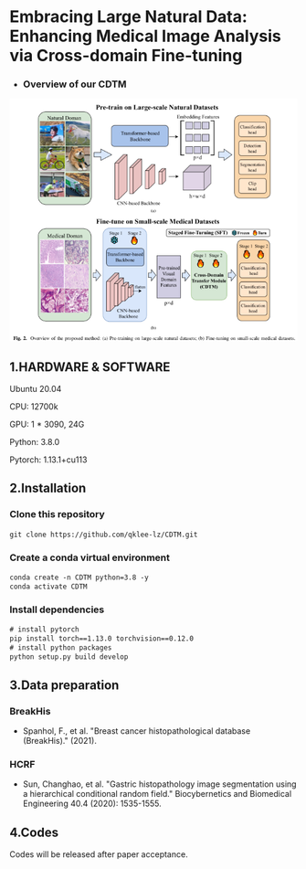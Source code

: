 # Embracing Large Natural Data: Enhancing Medical Image Analysis via Cross-domain Fine-tuning


- ### Overview of our CDTM
<img src=./Figures/overflow.png>

## 1.HARDWARE & SOFTWARE

Ubuntu 20.04

CPU: 12700k

GPU: 1 * 3090, 24G

Python: 3.8.0

Pytorch: 1.13.1+cu113

## 2.Installation
### Clone this repository

```Shell
git clone https://github.com/qklee-lz/CDTM.git
```


### Create a conda virtual environment
```Shell
conda create -n CDTM python=3.8 -y
conda activate CDTM
```
### Install dependencies
```Shell
# install pytorch
pip install torch==1.13.0 torchvision==0.12.0
# install python packages
python setup.py build develop
```

## 3.Data preparation
### BreakHis
- Spanhol, F., et al. "Breast cancer histopathological database (BreakHis)." (2021).



### HCRF
- Sun, Changhao, et al. "Gastric histopathology image segmentation using a hierarchical conditional random field." Biocybernetics and Biomedical Engineering 40.4 (2020): 1535-1555.



## 4.Codes
Codes will be released after paper acceptance.
